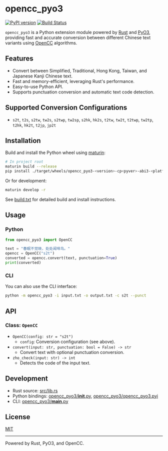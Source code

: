 # opencc_pyo3
[![PyPI version](https://img.shields.io/pypi/v/opencc_pyo3.svg)](https://pypi.org/project/opencc_pyo3/)
[![Build Status](https://github.com/laisuk/opencc_pyo3/actions/workflows/build.yml/badge.svg)](https://github.com/laisuk/opencc_pyo3/actions/workflows/build.yml)

`opencc_pyo3` is a Python extension module powered by [Rust](https://www.rust-lang.org/) and [PyO3](https://pyo3.rs/), providing fast and accurate conversion between different Chinese text variants using [OpenCC](https://github.com/BYVoid/OpenCC) algorithms.

## Features

- Convert between Simplified, Traditional, Hong Kong, Taiwan, and Japanese Kanji Chinese text.
- Fast and memory-efficient, leveraging Rust's performance.
- Easy-to-use Python API.
- Supports punctuation conversion and automatic text code detection.

## Supported Conversion Configurations

- `s2t`, `t2s`, `s2tw`, `tw2s`, `s2twp`, `tw2sp`, `s2hk`, `hk2s`, `t2tw`, `tw2t`, `t2twp`, `tw2tp`, `t2hk`, `hk2t`, `t2jp`, `jp2t`

## Installation

Build and install the Python wheel using [maturin](https://github.com/PyO3/maturin):

```sh
# In project root
maturin build --release
pip install ./target/wheels/opencc_pyo3-<version>-cp<pyver>-abi3-<platform>.whl
```

Or for development:

```sh
maturin develop -r
```

See [build.txt](build.txt) for detailed build and install instructions.

## Usage

### Python

```python
from opencc_pyo3 import OpenCC

text = "春眠不觉晓，处处闻啼鸟。"
opencc = OpenCC("s2t")
converted = opencc.convert(text, punctuation=True)
print(converted)
```

### CLI

You can also use the CLI interface:

```sh
python -m opencc_pyo3 -i input.txt -o output.txt -c s2t --punct
```

## API

### Class: `OpenCC`

- `OpenCC(config: str = "s2t")`
    - `config`: Conversion configuration (see above).
- `convert(input: str, punctuation: bool = False) -> str`
    - Convert text with optional punctuation conversion.
- `zho_check(input: str) -> int`
    - Detects the code of the input text.

## Development

- Rust source: [src/lib.rs](src/lib.rs)
- Python bindings: [opencc_pyo3/__init__.py](opencc_pyo3/__init__.py), [opencc_pyo3/opencc_pyo3.pyi](opencc_pyo3/opencc_pyo3.pyi)
- CLI: [opencc_pyo3/__main__.py](opencc_pyo3/__main__.py)

## License

[MIT](./LICENSE)

---

Powered by Rust, PyO3, and OpenCC.